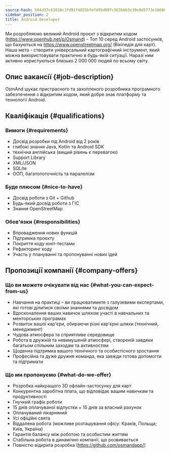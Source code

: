 ```yaml
---
source-hash: 504d37c63818c1fd91f4825bfefd95d097c561b6b3c39e9d5773e16606a55a9f
sidebar_position: 2
title: Android Developer
---
```


Ми розробляємо великий Android проєкт з відкритим кодом (https://www.openhub.net/p/Osmand) - Топ 10 серед Android застосунків, що базуються на https://www.openstreetmap.org/ (Вікіпедія для карт). Наша мета - створити універсальний картографічний інструмент, який можна використовувати практично в будь-якій ситуації. Наразі ним активно користуються близько 2 000 000 людей по всьому світу.

## Опис вакансії {#job-description}
OsmAnd шукає пристрасного та захопленого розробника програмного забезпечення з відкритим кодом, який добре знає платформу та технології Android.

## Кваліфікація {#qualifications}

### Вимоги {#requirements}
- Досвід розробки під Android від 2 років
- глибокі знання Java, Kotlin та Android SDK
- технічна англійська (вищий рівень є перевагою)
- Support Library
- XML/JSON
- SQLite
- ООП, багатопоточність та паралелізм

### Буде плюсом {#nice-to-have}
- Досвід роботи з Git + Github
- Будь-який досвід роботи з ГІС
- Знання OpenStreetMap

### Обов'язки {#responsibilities}
- Впровадження нових функцій
- Підтримка проєкту
- Покриття коду юніт-тестами
- Рефакторинг коду
- Участь у плануванні та пропонуванні нових ідей

## Пропозиції компанії {#company-offers}

### Що ви можете очікувати від нас {#what-you-can-expect-from-us}
- Навчання на практиці – ви працюватимете з галузевими експертами, які готові ділитися своїми знаннями та досвідом
- Вдосконалення ваших навичок шляхом участі в навчальних та менторських програмах
- Розвиток вашої кар'єри, обираючи різні кар'єрні шляхи (технічний, менеджмент)
- Чудова атмосфера та сприятливе середовище
- Робота в дружній та невимушеній атмосфері, створеній завдяки багатьом спільним заходам та активностям
- Щоденна підтримка вашого технічного та особистісного зростання
- Професійна та дуже дружня команда, яка завжди готова допомогти та підтримати

### Що ми пропонуємо {#what-do-we-offer}
- Розробка найкращого 3D офлайн-застосунку для карт
- Конкурентна заробітна плата, що відповідає вашим навичкам та продуктивності
- Гнучкий графік роботи
- 15 днів оплачуваної відпустки + 15 днів за власний рахунок
- Оплачуваний лікарняний
- Усі офіційні свята
- Віддалена робота (можливе розташування офісу: Краків, Польща; Київ, Україна)
- Гарантія балансу між роботою та особистим життям
- Стабільна робота в динамічно компанії, що розвивається
- Повністю відкрита розробка (https://github.com/osmandapp/)